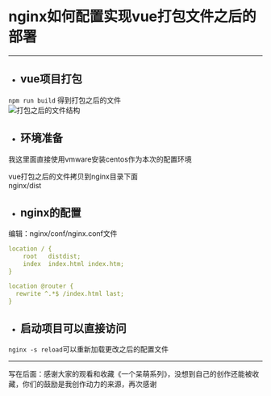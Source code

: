 # nginx如何配置实现vue打包文件之后的部署
---
 - ## vue项目打包
 `npm run build` 得到打包之后的文件  
 ![打包之后的文件结构](https://github.com/licunzhi/dream_on_sakura_rain/blob/master/%E4%B8%80%E4%B8%AA%E5%91%86%E8%90%8C/2019-10-151/%E6%89%93%E5%8C%85%E5%90%8E%E7%9A%84%E6%96%87%E4%BB%B6%E7%BB%93%E6%9E%84.jpg?raw=true)
 
 - ## 环境准备
 我这里面直接使用vmware安装centos作为本次的配置环境  
 
 vue打包之后的文件拷贝到nginx目录下面  
 nginx/dist  
 
 
- ## nginx的配置
编辑：nginx/conf/nginx.conf文件  
```yml
location / {
    root   distdist;
    index  index.html index.htm;
}

location @router {
  rewrite ^.*$ /index.html last;
}
```

- ## 启动项目可以直接访问
`nginx -s reload`可以重新加载更改之后的配置文件


---
写在后面：感谢大家的观看和收藏《一个呆萌系列》，没想到自己的创作还能被收藏，你们的鼓励是我创作动力的来源，再次感谢
